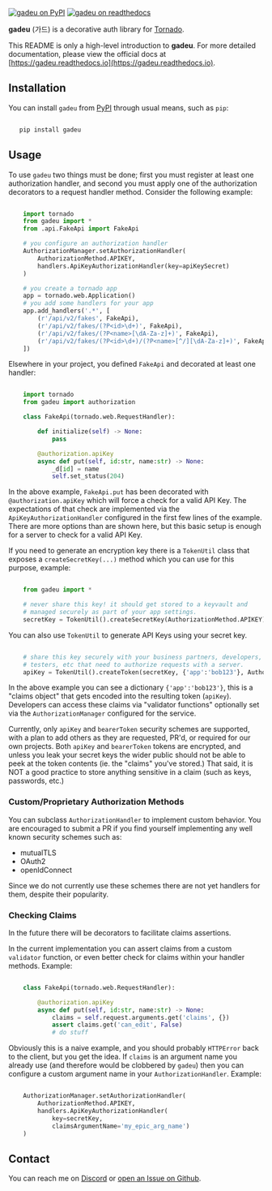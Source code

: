 
[![gadeu on PyPI](https://img.shields.io/pypi/v/gadeu.svg)](https://pypi.org/project/gadeu/) [![gadeu on readthedocs](https://readthedocs.org/projects/gadeu/badge/?version=latest)](https://gadeu.readthedocs.io)

**gadeu** (가드) is a decorative auth library for [Tornado](https://www.tornadoweb.org).

This README is only a high-level introduction to **gadeu**. For more detailed documentation, please view the official docs at [https://gadeu.readthedocs.io](https://gadeu.readthedocs.io).

## Installation

You can install ``gadeu`` from [PyPI](https://pypi.org/project/gadeu/) through usual means, such as ``pip``:

```bash

   pip install gadeu
```

## Usage

To use ``gadeu`` two things must be done; first you must register at least one authorization handler, and second you must apply one of the authorization decorators to a request handler method. Consider the following example:

```python

    import tornado
    from gadeu import *
    from .api.FakeApi import FakeApi

    # you configure an authorization handler
    AuthorizationManager.setAuthorizationHandler(
        AuthorizationMethod.APIKEY,
        handlers.ApiKeyAuthorizationHandler(key=apiKeySecret)
    )

    # you create a tornado app
    app = tornado.web.Application()
    # you add some handlers for your app
    app.add_handlers('.*', [
        (r'/api/v2/fakes', FakeApi),
        (r'/api/v2/fakes/(?P<id>\d+)', FakeApi),
        (r'/api/v2/fakes/(?P<name>[\dA-Za-z]+)', FakeApi),
        (r'/api/v2/fakes/(?P<id>\d+)/(?P<name>[^/][\dA-Za-z]+)', FakeApi)
    ])
```

Elsewhere in your project, you defined `FakeApi` and decorated at least one handler:

```python

    import tornado
    from gadeu import authorization

    class FakeApi(tornado.web.RequestHandler):    

        def initialize(self) -> None:
            pass

        @authorization.apiKey
        async def put(self, id:str, name:str) -> None:
            _d[id] = name
            self.set_status(204)
```

In the above example, ``FakeApi.put`` has been decorated with ``@authorization.apiKey`` which will force a check for a valid API Key. The expectations of that check are implemented via the ``ApiKeyAuthorizationHandler`` configured in the first few lines of the example. There are more options than are shown here, but this basic setup is enough for a server to check for a valid API Key.

If you need to generate an encryption key there is a ``TokenUtil`` class that exposes a ``createSecretKey(...)`` method which you can use for this purpose, example:

```python

    from gadeu import *

    # never share this key! it should get stored to a keyvault and
    # managed securely as part of your app settings.
    secretKey = TokenUtil().createSecretKey(AuthorizationMethod.APIKEY)
```

You can also use ``TokenUtil`` to generate API Keys using your secret key.

```python

    # share this key securely with your business partners, developers,
    # testers, etc that need to authorize requests with a server.
    apiKey = TokenUtil().createToken(secretKey, {'app':'bob123'}, AuthorizationMethod.APIKEY)
```

In the above example you can see a dictionary ``{'app':'bob123'}``, this is a "claims object" that gets encoded into the resulting token (``apiKey``).  Developers can access these claims via "validator functions" optionally set via the ``AuthorizationManager`` configured for the service.

Currently, only ``apiKey`` and ``bearerToken`` security schemes are supported, with a plan to add others as they are requested, PR'd, or required for our own projects. Both ``apiKey`` and ``bearerToken`` tokens are encrypted, and unless you leak your secret keys the wider public should not be able to peek at the token contents (ie. the "claims" you've stored.) That said, it is NOT a good practice to store anything sensitive in a claim (such as keys, passwords, etc.)

### Custom/Proprietary Authorization Methods

You can subclass ``AuthorizationHandler`` to implement custom behavior. You are encouraged to submit a PR if you find yourself implementing any well known security schemes such as:

* mutualTLS
* OAuth2
* openIdConnect

Since we do not currently use these schemes there are not yet handlers for them, despite their popularity.

### Checking Claims

In the future there will be decorators to facilitate claims assertions.

In the current implementation you can assert claims from a custom ``validator`` function, or even better check for claims within your handler methods. Example:

```python

    class FakeApi(tornado.web.RequestHandler):    

        @authorization.apiKey
        async def put(self, id:str, name:str) -> None:
            claims = self.request.arguments.get('claims', {})
            assert claims.get('can_edit', False)
            # do stuff
```

Obviously this is a naive example, and you should probably ``HTTPError`` back to the client, but you get the idea. If ``claims`` is an argument name you already use (and therefore would be clobbered by ``gadeu``) then you can configure a custom argument name in your ``AuthorizationHandler``. Example:

```python

    AuthorizationManager.setAuthorizationHandler(
        AuthorizationMethod.APIKEY,
        handlers.ApiKeyAuthorizationHandler(
            key=secretKey,
            claimsArgumentName='my_epic_arg_name')
    )
```

## Contact

You can reach me on [Discord](https://discordapp.com/users/307684202080501761) or [open an Issue on Github](https://github.com/wilson0x4d/gadeu/issues/new/choose).
